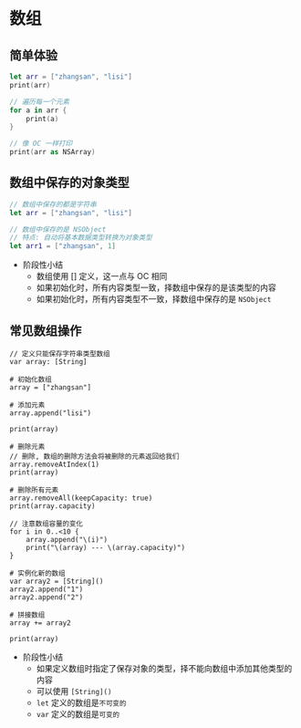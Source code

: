 # 数组

## 简单体验

```swift
let arr = ["zhangsan", "lisi"]
print(arr)

// 遍历每一个元素
for a in arr {
    print(a)
}

// 像 OC 一样打印
print(arr as NSArray)

```

## 数组中保存的对象类型

```swift
// 数组中保存的都是字符串
let arr = ["zhangsan", "lisi"]

// 数组中保存的是 NSObject
// 特点: 自动将基本数据类型转换为对象类型
let arr1 = ["zhangsan", 1]
```

* 阶段性小结
    * 数组使用 [] 定义，这一点与 OC 相同
    * 如果初始化时，所有内容类型一致，择数组中保存的是该类型的内容
    * 如果初始化时，所有内容类型不一致，择数组中保存的是 `NSObject`

## 常见数组操作

```objc
// 定义只能保存字符串类型数组
var array: [String]

# 初始化数组
array = ["zhangsan"]

# 添加元素
array.append("lisi")

print(array)

# 删除元素
// 删除, 数组的删除方法会将被删除的元素返回给我们
array.removeAtIndex(1)
print(array)

# 删除所有元素
array.removeAll(keepCapacity: true)
print(array.capacity)

// 注意数组容量的变化
for i in 0..<10 {
    array.append("\(i)")
    print("\(array) --- \(array.capacity)")
}

# 实例化新的数组
var array2 = [String]()
array2.append("1")
array2.append("2")

# 拼接数组
array += array2

print(array)
```

* 阶段性小结
    * 如果定义数组时指定了保存对象的类型，择不能向数组中添加其他类型的内容
    * 可以使用 `[String]()`
    * `let` 定义的数组是`不可变的`
    * `var` 定义的数组是`可变的`

